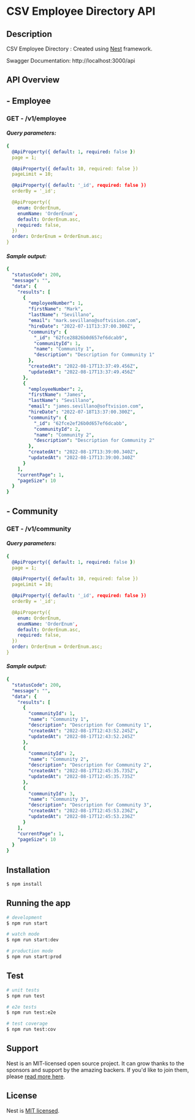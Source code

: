 <h1>CSV Employee Directory API</h1>

## Description

CSV Employee Directory : Created using [Nest](https://github.com/nestjs/nest) framework.

Swagger Documentation: http://localhost:3000/api

## API Overview

<h2>- Employee</h2>

<h3>GET - /v1/employee</h3>
<h4><i>Query parameters:</i></h4>

```yaml
{
  @ApiProperty({ default: 1, required: false })
  page = 1;

  @ApiProperty({ default: 10, required: false })
  pageLimit = 10;

  @ApiProperty({ default: '_id', required: false })
  orderBy = '_id';

  @ApiProperty({
    enum: OrderEnum,
    enumName: 'OrderEnum',
    default: OrderEnum.asc,
    required: false,
  })
  order: OrderEnum = OrderEnum.asc;
}
```

<h4><i>Sample output:</i></h4>

```yaml
{
  "statusCode": 200,
  "message": "",
  "data": {
    "results": [
      {
        "employeeNumber": 1,
        "firstName": "Mark",
        "lastName": "Sevillano",
        "email": "mark.sevillano@softvision.com",
        "hireDate": "2022-07-11T13:37:00.300Z",
        "community": {
          "_id": "62fce28826b0d657ef6dcab9",
          "communityId": 1,
          "name": "Community 1",
          "description": "Description for Community 1"
        },
        "createdAt": "2022-08-17T13:37:49.456Z",
        "updatedAt": "2022-08-17T13:37:49.456Z"
      },
      {
        "employeeNumber": 2,
        "firstName": "James",
        "lastName": "Sevillano",
        "email": "james.sevillano@softvision.com",
        "hireDate": "2022-07-18T13:37:00.300Z",
        "community": {
          "_id": "62fce2ef26b0d657ef6dcabb",
          "communityId": 2,
          "name": "Community 2",
          "description": "Description for Community 2"
        },
        "createdAt": "2022-08-17T13:39:00.340Z",
        "updatedAt": "2022-08-17T13:39:00.340Z"
      }
    ],
    "currentPage": 1,
    "pageSize": 10
  }
}
```

<h2>- Community</h2>

<h3>GET - /v1/community</h3>
<h4><i>Query parameters:</i></h4>

```yaml
{
  @ApiProperty({ default: 1, required: false })
  page = 1;

  @ApiProperty({ default: 10, required: false })
  pageLimit = 10;

  @ApiProperty({ default: '_id', required: false })
  orderBy = '_id';

  @ApiProperty({
    enum: OrderEnum,
    enumName: 'OrderEnum',
    default: OrderEnum.asc,
    required: false,
  })
  order: OrderEnum = OrderEnum.asc;
}
```

<h4><i>Sample output:</i></h4>

```yaml
{
  "statusCode": 200,
  "message": "",
  "data": {
    "results": [
      {
        "communityId": 1,
        "name": "Community 1",
        "description": "Description for Community 1",
        "createdAt": "2022-08-17T12:43:52.245Z",
        "updatedAt": "2022-08-17T12:43:52.245Z"
      },
      {
        "communityId": 2,
        "name": "Community 2",
        "description": "Description for Community 2",
        "createdAt": "2022-08-17T12:45:35.735Z",
        "updatedAt": "2022-08-17T12:45:35.735Z"
      },
      {
        "communityId": 3,
        "name": "Community 3",
        "description": "Description for Community 3",
        "createdAt": "2022-08-17T12:45:53.236Z",
        "updatedAt": "2022-08-17T12:45:53.236Z"
      }
    ],
    "currentPage": 1,
    "pageSize": 10
  }
}
```

## Installation

```bash
$ npm install
```

## Running the app

```bash
# development
$ npm run start

# watch mode
$ npm run start:dev

# production mode
$ npm run start:prod
```

## Test

```bash
# unit tests
$ npm run test

# e2e tests
$ npm run test:e2e

# test coverage
$ npm run test:cov
```

## Support

Nest is an MIT-licensed open source project. It can grow thanks to the sponsors and support by the amazing backers. If you'd like to join them, please [read more here](https://docs.nestjs.com/support).

## License

Nest is [MIT licensed](LICENSE).
